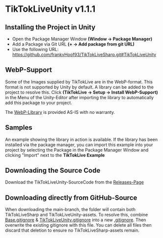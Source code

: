 # TikTokLiveUnity v1.1.1

## Installing the Project in Unity
- Open the Package Manager Window **(Window -> Package Manager)** 
- Add a Package via Git URL **(+ -> Add package from git URL)**
- Use the following URL: https://github.com/frankvHoof93/TikTokLiveSharp.git#TikTokLiveUnity

## WebP-Support
Some of the Images supplied by TikTokLive are in the WebP-format. This format is not supported by Unity by default.
A library can be added to the project to resolve this. Click **(TikTokLive -> Setup -> Install WebP-Support)** in the Menu of the Unity-Editor after importing the library to automatically add this package to your project.

The [WebP-Library](https://github.com/netpyoung/unity.webp) is provided AS-IS with no warranty.

## Samples
An example showing the library in action is available.
If the library has been installed via the package manager, you can import this example into your project by selecting the Package in the Package Manager Window and clicking "Import" next to the **TikTokLive Example**

## Downloading the Source Code
Download the TikTokLiveUnity-SourceCode from the [Releases-Page](https://github.com/frankvHoof93/TikTokLiveSharp/releases/)

## Downloading directly from GitHub-Source
When downloading the main-branch, the folder will contain both TikTokLiveSharp and TikTokLiveUnity-assets.
To resolve this, combine [Base.gitignore](Base.gitignore) & [TikTokLiveUnity.gitignore](TikTokLiveUnity.gitignore) into a new [.gitignore](.gitignore).
Then overwrite the existing gitignore with this file.
You can delete all files then discard that deletion to ensure no TikTokLiveSharp-assets remain.
